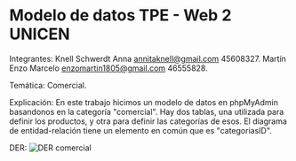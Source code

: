 # Modelo de datos TPE - Web 2 UNICEN

Integrantes:
Knell Schwerdt Anna annitaknell@gmail.com 45608327.
Martín Enzo Marcelo enzomartin1805@gmail.com 46555828.

Temática:
Comercial.

Explicación:
En este trabajo hicimos un modelo de datos en phpMyAdmin basandonos en la categoría "comercial".
Hay dos tablas, una utilizada para definir los productos, y otra para definir las categorías de esos.
El diagrama de entidad-relación tiene un elemento en común que es "categoriasID".

DER:
![DER comercial](https://github.com/anniknell/tpeweb2/assets/144175329/f9ad6dfe-0ec1-42b7-8992-eed5ba0173d6)
